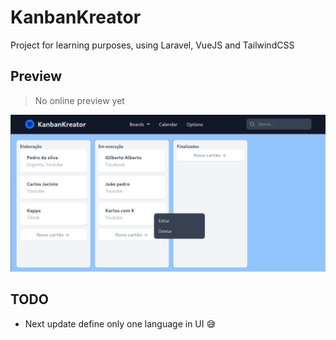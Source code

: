 # KanbanKreator

Project for learning purposes, using Laravel, VueJS and TailwindCSS

## Preview

> No online preview yet

![Project preview](./preview.png)


## TODO

- Next update define only one language in UI :sweat_smile:
